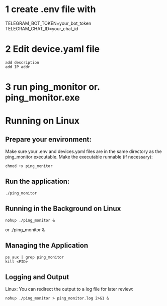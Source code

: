 # 1 create .env file with

TELEGRAM_BOT_TOKEN=your_bot_token
TELEGRAM_CHAT_ID=your_chat_id

# 2 Edit device.yaml file
    add description
    add IP addr
# 3 run ping_monitor or. ping_monitor.exe



# Running on Linux
## Prepare your environment:

 Make sure your .env and devices.yaml files are in the same directory as the ping_monitor executable.
Make the executable runnable (if necessary):

    chmod +x ping_monitor
## Run the application:
    ./ping_monitor
## Running in the Background on Linux
    nohup ./ping_monitor &
or
    ./ping_monitor &
## Managing the Application
    ps aux | grep ping_monitor
    kill <PID>
## Logging and Output
Linux: You can redirect the output to a log file for later review:
    
    nohup ./ping_monitor > ping_monitor.log 2>&1 &
    
